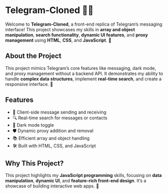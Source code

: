 # Telegram-Cloned 💬✨

Welcome to **Telegram-Cloned**, a front-end replica of Telegram’s messaging interface! This project showcases my skills in **array and object manipulation**, **search functionality**, **dynamic UI features**, and **proxy management** using **HTML**, **CSS**, and **JavaScript**. 🚀

## About the Project
This project mimics Telegram’s core features like messaging, dark mode, and proxy management without a backend API. It demonstrates my ability to handle **complex data structures**, implement **real-time search**, and create a responsive interface. 🎯

## Features
- 💬 Client-side message sending and receiving
- 🔍 Real-time search for messages or contacts
- 🌙 Dark mode toggle
- 🛡️ Dynamic proxy addition and removal
- 📚 Efficient array and object handling
- 🛠️ Built with HTML, CSS, and JavaScript

## Why This Project?
This project highlights my **JavaScript programming** skills, focusing on **data manipulation**, **dynamic UI**, and **feature-rich front-end design**. It’s a showcase of building interactive web apps. 💪
